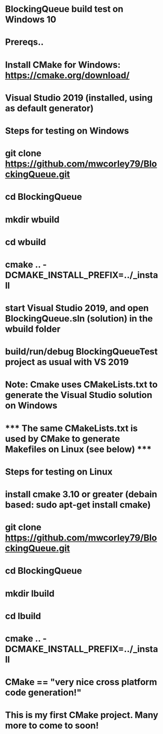 # BlockingQueue build test on Windows 10
# Prereqs.. 
# Install CMake for Windows: https://cmake.org/download/   
# Visual Studio 2019 (installed, using as default generator)
# Steps for testing on Windows
# git clone https://github.com/mwcorley79/BlockingQueue.git
# cd BlockingQueue
# mkdir wbuild
# cd wbuild
# cmake .. -DCMAKE_INSTALL_PREFIX=../_install  
# start Visual Studio 2019, and open BlockingQueue.sln (solution) in the wbuild folder  
# build/run/debug BlockingQueueTest project as usual with VS 2019  
# Note: Cmake uses CMakeLists.txt to generate the Visual Studio solution on Windows
# *** The same CMakeLists.txt is used by CMake to generate Makefiles on Linux (see below) ***
# Steps for testing on Linux
# install cmake 3.10 or greater (debain based:  sudo apt-get install cmake)
# git clone https://github.com/mwcorley79/BlockingQueue.git
# cd BlockingQueue
# mkdir lbuild
# cd lbuild
# cmake .. -DCMAKE_INSTALL_PREFIX=../_install  

# CMake == "very nice cross platform code generation!"
# This is my first CMake project. Many more to come to soon! 
